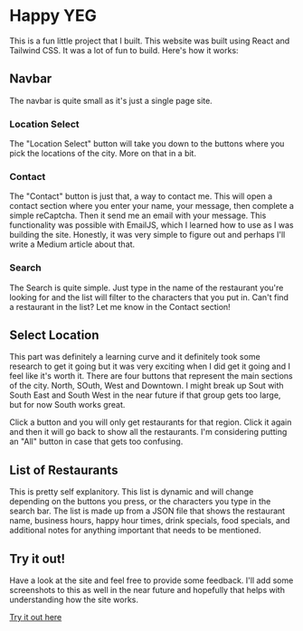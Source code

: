 # Happy YEG

This is a fun little project that I built. This website was built using React and Tailwind CSS. It was a lot of fun to build. Here's how it works:

## Navbar

The navbar is quite small as it's just a single page site.

### Location Select

The "Location Select" button will take you down to the buttons where you pick the locations of the city. More on that in a bit.

### Contact

The "Contact" button is just that, a way to contact me. This will open a contact section where you enter your name, your message, then complete a simple reCaptcha. Then it send me an email with your message. This functionality was possible with EmailJS, which I learned how to use as I was building the site. Honestly, it was very simple to figure out and perhaps I'll write a Medium article about that.

### Search

The Search is quite simple. Just type in the name of the restaurant you're looking for and the list will filter to the characters that you put in. Can't find a restaurant in the list? Let me know in the Contact section!

## Select Location

This part was definitely a learning curve and it definitely took some research to get it going but it was very exciting when I did get it going and I feel like it's worth it. There are four buttons that represent the main sections of the city. North, SOuth, West and Downtown. I might break up Sout with South East and South West in the near future if that group gets too large, but for now South works great.

Click a button and you will only get restaurants for that region. Click it again and then it will go back to show all the restaurants. I'm considering putting an "All" button in case that gets too confusing.

## List of Restaurants

This is pretty self explanitory. This list is dynamic and will change depending on the buttons you press, or the characters you type in the search bar. The list is made up from a JSON file that shows the restaurant name, business hours, happy hour times, drink specials, food specials, and additional notes for anything important that needs to be mentioned.

## Try it out!

Have a look at the site and feel free to provide some feedback. I'll add some screenshots to this as well in the near future and hopefully that helps with understanding how the site works.

[Try it out here](https://happyyeg.com)
